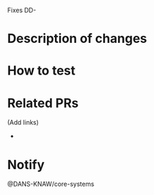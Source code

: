 Fixes DD-

# Description of changes

# How to test

# Related PRs

(Add links)

*

# Notify

@DANS-KNAW/core-systems
